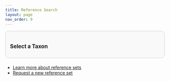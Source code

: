 ```yaml
---
title: Reference Search
layout: page
nav_order: 9
---
```


<!-- Filter Buttons -->
<div id="taxon-filter-section">
  <h2 class="filter-title">Select a Taxon</h2>
  <div id="taxonButtons"></div>
</div>

<!-- Table -->
<table id="data-table" class="display stripe hover compact" style="width:100%; display: none;">
  <thead>
    <tr id="table-headers"></tr>
  </thead>
  <tbody></tbody>
</table>

- [Learn more about reference sets](developers/reference_sets.html)
- [Request a new reference set](https://github.com/DOH-JDJ0303/vaper/issues)

<!-- Styles and Dependencies -->
<link rel="stylesheet" href="https://cdn.datatables.net/1.13.6/css/jquery.dataTables.min.css" />
<style>
  #taxon-filter-section {
    margin-bottom: 1.5em;
    padding: 1em;
    border: 1px solid #ccc;
    border-radius: 0.75em;
    background-color: #f9f9f9;
  }
  .filter-title {
    font-size: 1.2em;
    margin-bottom: 0.75em;
    font-weight: bold;
  }
  #taxonButtons {
    display: flex;
    flex-wrap: wrap;
    gap: 0.5em;
  }
  #taxonButtons button {
    background-color: #eee;
    border: 1px solid #ccc;
    border-radius: 0.5em;
    padding: 0.4em 0.8em;
    cursor: pointer;
    transition: background-color 0.2s ease;
  }
  #taxonButtons button:hover {
    background-color: #ddd;
  }
  #taxonButtons button.active {
    background-color: #007acc;
    color: white;
    border-color: #007acc;
  }
</style>

<script src="https://code.jquery.com/jquery-3.6.0.min.js"></script>
<script src="https://cdn.datatables.net/1.13.6/js/jquery.dataTables.min.js"></script>

<script>
  let dataTable = null;

  async function loadTaxonList() {
    const res = await fetch('/assets/data/taxon_jsons/taxon_list.json');
    const taxonList = await res.json();

    taxonList.forEach(taxon => {
      $('#taxonButtons').append(
        `<button class="taxon-filter" data-taxon="${taxon}">${taxon}</button>`
      );
    });

    $('#taxonButtons').on('click', '.taxon-filter', function () {
      const taxon = $(this).data('taxon');
      $('.taxon-filter').removeClass('active');
      $(this).addClass('active');
      loadTaxonData(taxon);
    });
  }

  async function loadTaxonData(taxon) {
    const url = `/assets/data/taxon_jsons/${taxon}.json`;
    const res = await fetch(url);
    const json = await res.json();

    const headers = Object.keys(json[0] || {});

    if (dataTable) {
      dataTable.destroy();
      $('#data-table').hide();
    }

    $('#table-headers').empty();
    headers.forEach(key => {
      $('#table-headers').append(`<th>${key}</th>`);
    });

    const rowsHtml = json.map(row => {
      return '<tr>' + headers.map(key => `<td>${row[key] || ''}</td>`).join('') + '</tr>';
    }).join('');
    $('#data-table tbody').html(rowsHtml);

    $('#data-table').show();
    dataTable = $('#data-table').DataTable({
      responsive: true,
      pageLength: 10
    });
  }

  $(document).ready(function () {
    loadTaxonList();
  });
</script>
